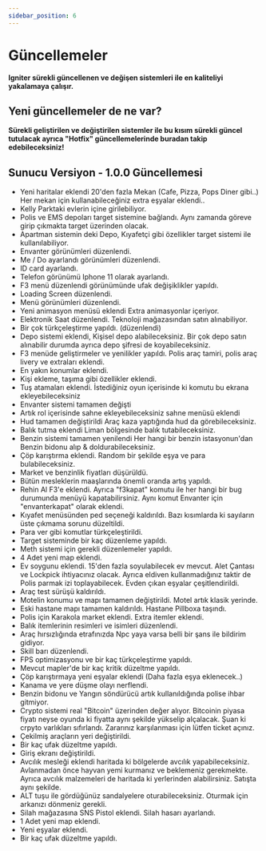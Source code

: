 ```yaml
---
sidebar_position: 6
---
```


# Güncellemeler

**Igniter sürekli güncellenen ve değişen sistemleri ile en kaliteliyi yakalamaya çalışır.**


## Yeni güncellemeler de ne var?

**Sürekli geliştirilen ve değiştirilen sistemler ile bu kısım sürekli güncel tutulacak ayrıca "Hotfix" güncellemelerinde buradan takip edebileceksiniz!**

## Sunucu Versiyon - 1.0.0 Güncellemesi

- Yeni haritalar eklendi 20'den fazla Mekan (Cafe, Pizza, Pops Diner gibi..) Her mekan için kullanabileceğiniz extra eşyalar eklendi..
- Kelly Parktaki evlerin içine girilebiliyor.
- Polis ve EMS depoları target sistemine bağlandı. Aynı zamanda göreve girip çıkmakta target üzerinden olacak.
- Apartman sistemin deki Depo, Kıyafetçi gibi özellikler target sistemi ile kullanılabiliyor.
- Envanter görünümleri düzenlendi.
- Me / Do ayarlandı görünümleri düzenlendi.
- ID card ayarlandı.
- Telefon görünümü Iphone 11 olarak ayarlandı.
- F3 menü düzenlendi görünümünde ufak değişiklikler yapıldı.
- Loading Screen düzenlendi.
- Menü görünümleri düzenlendi.
- Yeni animasyon menüsü eklendi Extra animasyonlar içeriyor.
- Elektronik Saat düzenlendi. Teknoloji mağazasından satın alınabiliyor.
- Bir çok türkçeleştirme yapıldı. (düzenlendi)
- Depo sistemi eklendi, Kişisel depo alabileceksiniz. Bir çok depo satın alınabilir durumda ayrıca depo şifresi de koyabileceksiniz.
- F3 menüde geliştirmeler ve yenilikler yapıldı. Polis araç tamiri, polis araç livery ve extraları eklendi. 
- En yakın konumlar eklendi.
- Kişi ekleme, taşıma gibi özellikler eklendi.
- Tuş atamaları eklendi. İstediğiniz oyun içerisinde ki komutu bu ekrana ekleyebileceksiniz
- Envanter sistemi tamamen değişti
- Artık rol içerisinde sahne ekleyebileceksiniz sahne menüsü eklendi
- Hud tamamen değiştirildi Araç kaza yaptığında hud da görebileceksiniz. 
- Balık tutma eklendi Liman bölgesinde balık tutabileceksiniz.
- Benzin sistemi tamamen yenilendi Her hangi bir benzin istasyonun'dan Benzin bidonu alıp & doldurabileceksiniz.
- Çöp karıştırma eklendi. Random bir şekilde eşya ve para bulabileceksiniz.
- Market ve benzinlik fiyatları düşürüldü.
- Bütün mesleklerin maaşlarında önemli oranda artış yapıldı.
- Rehin Al F3'e eklendi. Ayrıca "f3kapat" komutu ile her hangi bir bug durumunda menüyü kapatabilirsiniz. Aynı komut Envanter için "envanterkapat" olarak eklendi.
- Kıyafet menüsünden ped seçeneği kaldırıldı. Bazı kısımlarda ki sayıların üste çıkmama sorunu düzeltildi.
- Para ver gibi komutlar türkçeleştirildi.
- Target sisteminde bir kaç düzenleme yapıldı.
- Meth sistemi için gerekli düzenlemeler yapıldı.
- 4 Adet yeni map eklendi.
- Ev soygunu eklendi. 15'den fazla soyulabilecek ev mevcut. Alet Çantası ve Lockpick ihtiyacınız olacak. Ayrıca eldiven kullanmadığınız taktir de Polis parmak izi toplayabilecek. Evden çıkan eşyalar çeşitlendirildi.
- Araç test sürüşü kaldırıldı.
- Motelin konumu ve mapı tamamen değiştirildi. Motel artık klasik yerinde.
- Eski hastane mapı tamamen kaldırıldı. Hastane Pillboxa taşındı.
- Polis için Karakola market eklendi. Extra itemler eklendi.
- Balık itemlerinin resimleri ve isimleri düzenlendi.
- Araç hırsızlığında etrafınızda Npc yaya varsa belli bir şans ile bildirim gidiyor.
- Skill barı düzenlendi.
- FPS optimizasyonu ve bir kaç türkçeleştirme yapıldı.
- Mevcut mapler'de bir kaç kritik düzeltme yapıldı.
- Çöp karıştırmaya yeni eşyalar eklendi (Daha fazla eşya eklenecek..)
- Kanama ve yere düşme olayı nerflendi.
- Benzin bidonu ve Yangın söndürücü artık kullanıldığında polise ihbar gitmiyor.
- Crypto sistemi real "Bitcoin" üzerinden değer alıyor. Bitcoinin piyasa fiyatı neyse oyunda ki fiyatta aynı şekilde yükselip alçalacak. Şuan ki crpyto varlıkları sıfırlandı. Zararınız karşılanması için lütfen ticket açınız.
- Çekilmiş araçların yeri değiştirildi.
- Bir kaç ufak düzeltme yapıldı.
- Giriş ekranı değiştirildi.
- Avcılık mesleği eklendi haritada ki bölgelerde avcılık yapabileceksiniz. Avlanmadan önce hayvan yemi kurmanız ve beklemeniz gerekmekte. Ayrıca avcılık malzemeleri de haritada ki yerlerinden alabilirsiniz. Satışta aynı şekilde.
- ALT tuşu ile gördüğünüz sandalyelere oturabileceksiniz. Oturmak için arkanızı dönmeniz gerekli.
- Silah mağazasına SNS Pistol eklendi.  Silah hasarı ayarlandı.
- 1 Adet yeni map eklendi.
- Yeni eşyalar eklendi.
- Bir kaç ufak düzeltme yapıldı.

